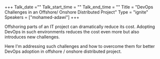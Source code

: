 +++ Talk_date =""  Talk_start_time = ""  Talk_end_time = "" Title = "DevOps Challenges in an Offshore/ Onshore Distributed Project" Type = "ignite" Speakers = ["mohamed-adawi"] +++

Offshoring parts of an IT project can dramatically reduce its cost. Adopting DevOps in such environments reduces the cost even more but also introduces new challenges. 

Here I'm addressing such challenges and how to overcome them for better DevOps adoption in offshore / onshore distributed project.
